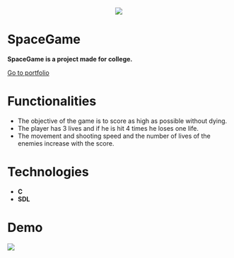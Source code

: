 <h1 align="center">
  <img src="https://user-images.githubusercontent.com/41682806/132994061-8a3e1d9b-b25a-4386-970d-3a3a11f06b66.png"/><br/>
</h1>

# SpaceGame
**SpaceGame is a project made for college.**

<a href="https://mihaituta.netlify.app/projects/spacegame" rel="noreferrer" target="_blank">
Go to portfolio
</a>

# Functionalities
- The objective of the game is to score as high as possible without dying.
- The player has 3 lives and if he is hit 4 times he loses one life.
- The movement and shooting speed and the number of lives of the enemies increase with the score.

# Technologies
- **C**
- **SDL**

# Demo
  <img src="https://user-images.githubusercontent.com/41682806/132994701-59609db8-9b69-4fb0-a8df-86bf3826bd8c.gif"/>
